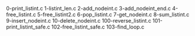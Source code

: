 0-print_listint.c 
1-listint_len.c 
2-add_nodeint.c 
3-add_nodeint_end.c 
4-free_listint.c 
5-free_listint2.c 
6-pop_listint.c 
7-get_nodeint.c 
8-sum_listint.c 
9-insert_nodeint.c 
10-delete_nodeint.c 
100-reverse_listint.c 
101-print_listint_safe.c 
102-free_listint_safe.c 
103-find_loop.c
